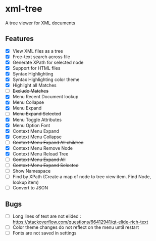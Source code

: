 # xml-tree
A tree viewer for XML documents

## Features
- [x] View XML files as a tree
- [x] Free-text search across file
- [x] Generate XPath for selected node
- [x] Support for HTML files
- [x] Syntax Highlighting
- [x] Syntax Highlighting color theme
- [x] Highlight all Matches
- [ ] ~~Exclude Matches~~  
- [x] Menu Recent Document lookup
- [x] Menu Collapse
- [x] Menu Expand
- [ ] ~~Menu Expand Selected~~
- [x] Menu Toggle Attributes
- [x] Menu Option Font
- [x] Context Menu Expand
- [x] Context Menu Collapse
- [ ] ~~Context Menu Expand All children~~
- [x] Context Menu Remove Node
- [x] Context Menu Reload Tree
- [ ] ~~Context Menu Expand All~~
- [ ] ~~Context Menu Expand Selected~~
- [ ] Show Namespace  
- [ ] Find by XPath (Create a map of node to tree view item. Find Node, lookup item)
- [ ] Convert to JSON

## Bugs
- [ ] Long lines of text are not elided : https://stackoverflow.com/questions/66412941/qt-elide-rich-text
- [ ] Color theme changes do not reflect on the menu until restart
- [ ] Fonts are not saved in settings